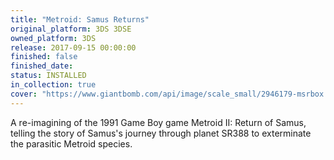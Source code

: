 ```yaml
---
title: "Metroid: Samus Returns"
original_platform: 3DS 3DSE
owned_platform: 3DS
release: 2017-09-15 00:00:00
finished: false
finished_date:
status: INSTALLED
in_collection: true
cover: "https://www.giantbomb.com/api/image/scale_small/2946179-msrbox.jpg"
---
```


A re-imagining of the 1991 Game Boy game Metroid II: Return of Samus, telling the story of Samus's journey through planet SR388 to exterminate the parasitic Metroid species.
